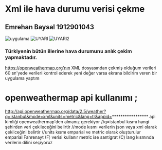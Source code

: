 # Xml ile hava durumu verisi çekme
## Emrehan Baysal 1912901043
![uygulama](https://user-images.githubusercontent.com/81330668/115980793-1cb26f00-a598-11eb-9808-c6c9ab458a57.JPG)
![UYARI](https://user-images.githubusercontent.com/81330668/115981596-939e3680-a59d-11eb-9e7d-9000a331d5de.png)
![UYARI2](https://user-images.githubusercontent.com/81330668/115981613-a7e23380-a59d-11eb-9e53-ea5f0a31c940.png)

### Türkiyenin bütün illerine hava durumunu anlık çekim yapmaktadır. 
https://openweathermap.org'nın XML dosyasından çekmiş olduğum verileri 60 sn'yede verileri 
kontrol ederek yeni değer varsa ekrana bildirim veren bir uygulama yaptım

# openweathermap api kullanımı ;

http://api.openweathermap.org/data/2.5/weather?q=istanbul&mode=xml&units=metric&lang=tr&appid=*****************
api kimliği openweathermap'den almanız gerekiyor
//q=istanbul kısmı hangi şehirden veri çekileceğini belirtir
//mode kısmı verilerin json veya xml olarak çekilceğini belirtir
//units kısmı emparial ve metric olarak oluşturulur emparial Fahrenayt (F) verisi kullanır metric ise santigrat (C)
lang kısmında verilerin dilini seçiyoruz
